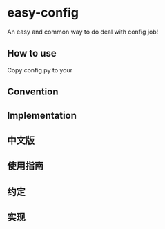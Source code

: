 # easy-config
An easy and common way to do deal with config job!

## How to use
Copy config.py to your


## Convention

## Implementation



中文版
-------

## 使用指南

## 约定

## 实现


